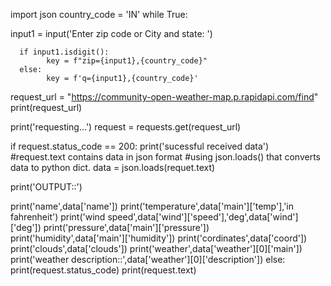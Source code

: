 import json
country_code = 'IN'
while True:
  
input1 = input('Enter zip code or City and state: ')
  
      if input1.isdigit():
            key = f"zip={input1},{country_code}"
      else:
            key = f'q={input1},{country_code}'
  
request_url = "https://community-open-weather-map.p.rapidapi.com/find"
print(request_url)
  
print('requesting...')
request = requests.get(request_url)
  
if request.status_code == 200:
print('sucessful received data')
#request.text contains data in json format
#using json.loads() that converts data to python dict.
data = json.loads(requet.text)
  
print('OUTPUT::')
  
print('name',data['name'])
print('temperature',data['main']['temp'],'in fahrenheit')
print('wind speed',data['wind']['speed'],'deg',data['wind']['deg'])
print('pressure',data['main']['pressure'])
print('humidity',data['main']['humidity'])
print('cordinates',data['coord'])
print('clouds',data['clouds'])
print('weather',data['weather'][0]['main'])
print('weather description::',data['weather'][0]['description'])
else:
print(request.status_code)
print(request.text)


